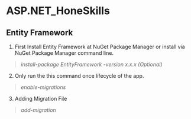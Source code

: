 # ASP.NET_HoneSkills

## Entity Framework 
1. First Install Entity Framework at NuGet Package Manager or install via NuGet Package Manager command line.
> _install-package EntityFramework -version x.x.x (Optional)_
2. Only run the this command once lifecycle of the app.
> _enable-migrations_
3. Adding Migration File
> _add-migration <title> -Force(Optional)_
4. Updating Database
> _update-database_
5. Downgrading Database to its Specified Version
> _update-database -TargetMigration:<name>_ 
